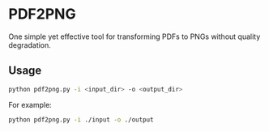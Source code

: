 # PDF2PNG
One simple yet effective tool for transforming PDFs to PNGs without quality degradation.

## Usage
```bash
python pdf2png.py -i <input_dir> -o <output_dir>
```
For example:
```bash
python pdf2png.py -i ./input -o ./output
```